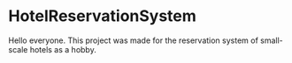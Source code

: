 # HotelReservationSystem
Hello everyone. This project was made for the reservation system of small-scale hotels as a hobby.
